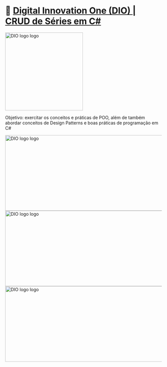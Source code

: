 # 🔗 [Digital Innovation One (DIO) | CRUD de Séries em C#](https://github.com/elizarp/dio-dotnet-poo-lab-2)
<!--![DIO logo](https://i.imgur.com/mprXgcQ.jpeg)-->
<img src="https://i.imgur.com/mprXgcQ.jpeg" alt="DIO logo logo" width="250" height="250">

Objetivo: exercitar os conceitos e práticas de POO, além de também abordar conceitos de Design Patterns e boas práticas de programação em C#

<img src="https://i.imgur.com/zUE1dj9.png" alt="DIO logo logo" width="545" height="242">
<img src="https://i.imgur.com/MEZyMsV.png" alt="DIO logo logo" width="545" height="242">
<img src="https://i.imgur.com/G7IqiTf.png" alt="DIO logo logo" width="545" height="242">
